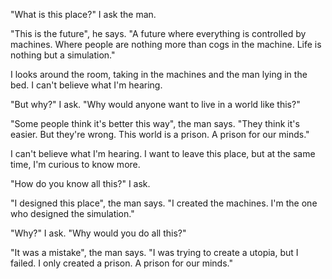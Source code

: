"What is this place?" I ask the man.

"This is the future", he says. "A future where everything is controlled by machines. Where people are nothing more than cogs in the machine. Life is nothing but a simulation."

I looks around the room, taking in the machines and the man lying in the bed. I can't believe what I'm hearing.

"But why?" I ask. "Why would anyone want to live in a world like this?"

"Some people think it's better this way", the man says. "They think it's easier. But they're wrong. This world is a prison. A prison for our minds."

I can't believe what I'm hearing. I want to leave this place, but at the same time, I'm curious to know more.

"How do you know all this?" I ask.

"I designed this place", the man says. "I created the machines. I'm the one who designed the simulation."

"Why?" I ask. "Why would you do all this?"

"It was a mistake", the man says. "I was trying to create a utopia, but I failed. I only created a prison. A prison for our minds."